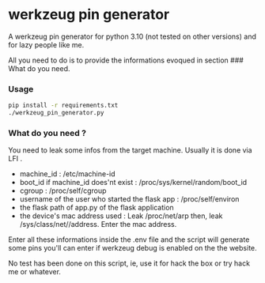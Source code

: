 # werkzeug pin generator

A werkzeug pin generator for python 3.10 (not tested on other versions) and for lazy people like me.

All you need to do is to provide the informations evoqued in section ### What do you need.

### Usage

```bash
pip install -r requirements.txt
./werkzeug_pin_generator.py
```

### What do you need ?

You need to leak some infos from the target machine. Usually it is done via LFI .

- machine_id : /etc/machine-id
- boot_id if machine_id does'nt exist : /proc/sys/kernel/random/boot_id
- cgroup : /proc/self/cgroup
- username of the user who started the flask app : /proc/self/environ
- the flask path of app.py of the flask application
- the device's mac address used : Leak /proc/net/arp then, leak /sys/class/net/<device>/address. Enter the mac address.

Enter all these informations inside the .env file and the script will generate some pins you'll can enter if werkzeug debug is enabled on the the website.

No test has been done on this script, ie, use it for hack the box or try hack me or whatever.

